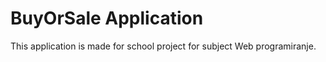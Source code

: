 # BuyOrSale Application

This application is made for school project for subject Web programiranje.
